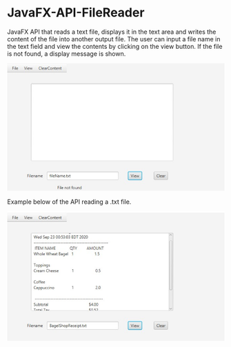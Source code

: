 # JavaFX-API-FileReader
JavaFX API that reads a text file, displays it in the text area and writes the content of the file into another output file. 
The user can input a file name in the text field and view the contents by clicking on the view button. If the file is not found, a display message is shown. 

![image-large](https://github.com/andrewgit96/JavaFX-API-FileReader/blob/master/fileReaderGUI.jpg?raw=true)


Example below of the API reading a .txt file. 

![image-large](https://github.com/andrewgit96/JavaFX-API-FileReader/blob/master/fileReaderDisplayReceipt.jpg?raw=true)


